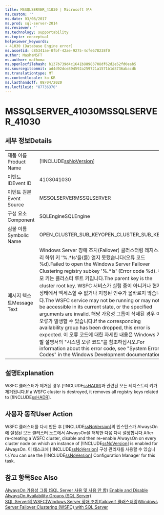 ```yaml
---
title: MSSQLSERVER_41030 | Microsoft 문서
ms.custom: ''
ms.date: 03/08/2017
ms.prod: sql-server-2014
ms.reviewer: ''
ms.technology: supportability
ms.topic: conceptual
helpviewer_keywords:
- 41030 (Database Engine error)
ms.assetid: c85341ae-0fbf-42ae-9275-4cfe678238f0
author: MashaMSFT
ms.author: mathoma
ms.openlocfilehash: b137b739d4c1641b88983708df62d2e52fd0eab5
ms.sourcegitcommit: ad4d92dce894592a259721a1571b1d8736abacdb
ms.translationtype: MT
ms.contentlocale: ko-KR
ms.lasthandoff: 08/04/2020
ms.locfileid: "87736370"
---
```

# <a name="mssqlserver_41030"></a><span data-ttu-id="cd2d6-102">MSSQLSERVER_41030</span><span class="sxs-lookup"><span data-stu-id="cd2d6-102">MSSQLSERVER_41030</span></span>
    
## <a name="details"></a><span data-ttu-id="cd2d6-103">세부 정보</span><span class="sxs-lookup"><span data-stu-id="cd2d6-103">Details</span></span>  
  
|||  
|-|-|  
|<span data-ttu-id="cd2d6-104">제품 이름</span><span class="sxs-lookup"><span data-stu-id="cd2d6-104">Product Name</span></span>|[!INCLUDE[ssNoVersion](../../includes/ssnoversion-md.md)]|  
|<span data-ttu-id="cd2d6-105">이벤트 ID</span><span class="sxs-lookup"><span data-stu-id="cd2d6-105">Event ID</span></span>|<span data-ttu-id="cd2d6-106">41030</span><span class="sxs-lookup"><span data-stu-id="cd2d6-106">41030</span></span>|  
|<span data-ttu-id="cd2d6-107">이벤트 원본</span><span class="sxs-lookup"><span data-stu-id="cd2d6-107">Event Source</span></span>|<span data-ttu-id="cd2d6-108">MSSQLSERVER</span><span class="sxs-lookup"><span data-stu-id="cd2d6-108">MSSQLSERVER</span></span>|  
|<span data-ttu-id="cd2d6-109">구성 요소</span><span class="sxs-lookup"><span data-stu-id="cd2d6-109">Component</span></span>|<span data-ttu-id="cd2d6-110">SQLEngine</span><span class="sxs-lookup"><span data-stu-id="cd2d6-110">SQLEngine</span></span>|  
|<span data-ttu-id="cd2d6-111">심볼 이름</span><span class="sxs-lookup"><span data-stu-id="cd2d6-111">Symbolic Name</span></span>|<span data-ttu-id="cd2d6-112">OPEN_CLUSTER_SUB_KEY</span><span class="sxs-lookup"><span data-stu-id="cd2d6-112">OPEN_CLUSTER_SUB_KEY</span></span>|  
|<span data-ttu-id="cd2d6-113">메시지 텍스트</span><span class="sxs-lookup"><span data-stu-id="cd2d6-113">Message Text</span></span>|<span data-ttu-id="cd2d6-114">Windows Server 장애 조치(Failover) 클러스터링 레지스트리 하위 키 '%.\*ls'을(를) 열지 못했습니다(오류 코드 %d).</span><span class="sxs-lookup"><span data-stu-id="cd2d6-114">Failed to open the Windows Server Failover Clustering registry subkey '%.\*ls' (Error code %d).</span></span>  <span data-ttu-id="cd2d6-115">부모 키는 클러스터 루트 키입니다.</span><span class="sxs-lookup"><span data-stu-id="cd2d6-115">The parent key is the cluster root key.</span></span>  <span data-ttu-id="cd2d6-116">WSFC 서비스가 실행 중이 아니거나 현재 상태에서 액세스할 수 없거나 지정된 인수가 올바르지 않습니다.</span><span class="sxs-lookup"><span data-stu-id="cd2d6-116">The WSFC service may not be running or may not be accessible in its current state, or the specified arguments are invalid.</span></span> <span data-ttu-id="cd2d6-117">해당 가용성 그룹이 삭제된 경우 이 오류가 발생할 수 있습니다.</span><span class="sxs-lookup"><span data-stu-id="cd2d6-117">If the corresponding availability group has been dropped, this error is expected.</span></span> <span data-ttu-id="cd2d6-118">이 오류 코드에 대한 자세한 내용은 Windows 개발 설명서의 "시스템 오류 코드"를 참조하십시오.</span><span class="sxs-lookup"><span data-stu-id="cd2d6-118">For information about this error code, see "System Error Codes" in the Windows Development documentation.</span></span>|  
  
## <a name="explanation"></a><span data-ttu-id="cd2d6-119">설명</span><span class="sxs-lookup"><span data-stu-id="cd2d6-119">Explanation</span></span>  
 <span data-ttu-id="cd2d6-120">WSFC 클러스터가 제거된 경우 [!INCLUDE[ssHADR](../../includes/sshadr-md.md)]과 관련된 모든 레지스트리 키가 제거됩니다.</span><span class="sxs-lookup"><span data-stu-id="cd2d6-120">If a WSFC cluster is destroyed, it removes all registry keys related to [!INCLUDE[ssHADR](../../includes/sshadr-md.md)].</span></span>  
  
## <a name="user-action"></a><span data-ttu-id="cd2d6-121">사용자 동작</span><span class="sxs-lookup"><span data-stu-id="cd2d6-121">User Action</span></span>  
 <span data-ttu-id="cd2d6-122">WSFC 클러스터를 다시 만든 후 [!INCLUDE[ssNoVersion](../../includes/ssnoversion-md.md)]의 인스턴스가 AlwaysOn에 설정된 모든 클러스터 노드에서 AlwaysOn을 해제한 다음 다시 설정합니다.</span><span class="sxs-lookup"><span data-stu-id="cd2d6-122">After re-creating a WSFC cluster, disable and then re-enable AlwaysOn on every cluster node on which an instance of [!INCLUDE[ssNoVersion](../../includes/ssnoversion-md.md)] is enabled for AlwaysOn.</span></span> <span data-ttu-id="cd2d6-123">이 태스크에 [!INCLUDE[ssNoVersion](../../includes/ssnoversion-md.md)] 구성 관리자를 사용할 수 있습니다.</span><span class="sxs-lookup"><span data-stu-id="cd2d6-123">You can use the [!INCLUDE[ssNoVersion](../../includes/ssnoversion-md.md)] Configuration Manager for this task.</span></span>  
  
## <a name="see-also"></a><span data-ttu-id="cd2d6-124">참고 항목</span><span class="sxs-lookup"><span data-stu-id="cd2d6-124">See Also</span></span>  
 <span data-ttu-id="cd2d6-125">[AlwaysOn 가용성 그룹 &#40;SQL Server 사용 및 사용 안 함&#41;](../../database-engine/availability-groups/windows/enable-and-disable-always-on-availability-groups-sql-server.md) </span><span class="sxs-lookup"><span data-stu-id="cd2d6-125">[Enable and Disable AlwaysOn Availability Groups &#40;SQL Server&#41;](../../database-engine/availability-groups/windows/enable-and-disable-always-on-availability-groups-sql-server.md) </span></span>  
 [<span data-ttu-id="cd2d6-126">SQL Server의 WSFC&#40;Windows Server 장애 조치(failover) 클러스터링&#41;</span><span class="sxs-lookup"><span data-stu-id="cd2d6-126">Windows Server Failover Clustering &#40;WSFC&#41; with SQL Server</span></span>](../../sql-server/failover-clusters/windows/windows-server-failover-clustering-wsfc-with-sql-server.md)  
  
  
